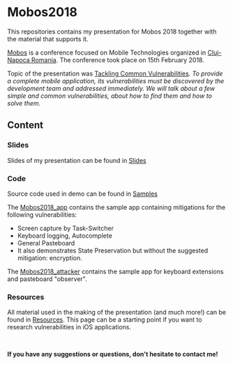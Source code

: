 # Mobos2018

This repositories contains my presentation for Mobos 2018 together with the material that supports it.

[Mobos](http://romobos.com/) is a conference focused on Mobile Technologies organized in [Cluj-Napoca Romania](https://en.wikipedia.org/wiki/Cluj-Napoca). The conference took place on 15th February 2018.

Topic of the presentation was [Tackling Common Vulnerabilities](http://romobos.com/blog/mircea-vasiliniuc-on-tackling-common-vulnerabilities).
*To provide a complete mobile application, its vulnerabilities must be discovered by the development team and addressed immediately. We will talk about a few simple and common vulnerabilities, about how to find them and how to solve them.*

## Content

### Slides
Slides of my presentation can be found in [Slides](https://github.com/mvasiliniuc/Mobos2018/blob/master/Slides/Mobos_2018.pdf)


### Code
Source code used in demo can be found in [Samples](https://github.com/mvasiliniuc/Mobos2018/tree/master/Samples)

The [Mobos2018_app](https://github.com/mvasiliniuc/Mobos2018/tree/master/Samples/Mobos2018_app) contains the sample app containing mitigations for the following vulnerabilities:
* Screen capture by Task-Switcher
* Keyboard logging, Autocomplete
* General Pasteboard
* It also demonstrates State Preservation but without the suggested mitigation: encryption.

The [Mobos2018_attacker](https://github.com/mvasiliniuc/Mobos2018/tree/master/Samples/Mobos2018_attacker) contains the sample app for keyboard extensions and pasteboard "observer".

### Resources

All material used in the making of the presentation (and much more!) can be found in [Resources](https://github.com/mvasiliniuc/Mobos2018/blob/master/Resources.md). This page can be a starting point if you want to research vulnerabilities in iOS applications.

<br>

**If you have any suggestions or questions, don't hesitate to contact me!**
